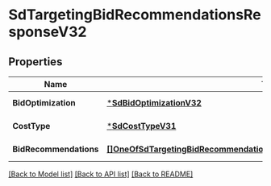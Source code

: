 # SdTargetingBidRecommendationsResponseV32

## Properties
Name | Type | Description | Notes
------------ | ------------- | ------------- | -------------
**BidOptimization** | [***SdBidOptimizationV32**](SDBidOptimizationV32.md) |  | [default to null]
**CostType** | [***SdCostTypeV31**](SDCostTypeV31.md) |  | [default to null]
**BidRecommendations** | [**[]OneOfSdTargetingBidRecommendationsResponseV32BidRecommendationsItems**](.md) |  | [default to null]

[[Back to Model list]](../README.md#documentation-for-models) [[Back to API list]](../README.md#documentation-for-api-endpoints) [[Back to README]](../README.md)

